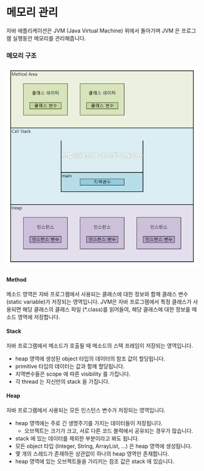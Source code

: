 # 메모리 관리

자바 애플리케이션은 JVM (Java Virtual Machine) 위에서 돌아가며 JVM 은 프로그램 실행동안 메모리를 관리해줍니다.

### 메모리 구조

![](../../.gitbook/assets/2021-07-17-19-48-37.png)

#### Method

메소드 영역은 자바 프로그램에서 사용되는 클래스에 대한 정보와 함께 클래스 변수 (static variable)가 저장되는 영역입니다. JVM은 자바 프로그램에서 특정 클래스가 사용되면 해당 클래스의 클래스 파일 (\*.class)를 읽어들여, 해당 클래스에 대한 정보를 메소드 영역에 저장합니다.

#### Stack

자바 프로그램에서 메소드가 호출될 때 메소드의 스택 프레임이 저장되는 영역입니다.

* heap 영역에 생성된 object 타입의 데이터의 참조 값이 할당됩니다.
* primitive 타입의 데이터는 값과 함께 할당됩니다.
* 지역변수들은 scope 에 따른 visibility 를 가집니다.
* 각 thread 는 자신만의 stack 을 가집니다.

#### Heap

자바 프로그램에서 사용되는 모든 인스턴스 변수가 저장되는 영역입니다.

* heap 영역에는 주로 긴 생명주기를 가지는 데이터들이 저장됩니다.
  * 오브젝트는 크기가 크고, 서로 다른 코드 블럭에서 공유되는 경우가 많습니다.
* stack 에 있는 데이터를 제외한 부분이라고 봐도 됩니다.
* 모든 object 타입 (Integer, String, ArrayList, ...) 은 heap 영역에 생성됩니다.
* 몇 개의 스레드가 존재하든 상관없이 하나의 heap 영역만 존재합니다.
* heap 영역에 있는 오브젝트들을 가리키는 참조 값은 stack 에 있습니다.
